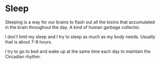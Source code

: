 # Sleep

Sleeping is a way for our brains to flash out all the toxins that accumulated in the brain throughout the day. A kind of human garbage collector.

I don't limit my sleep and I try to sleep as much as my body needs. Usually that is about 7-8 hours.

I try to go to bed and wake up at the same time each day to maintain the Circadian rhythm.
